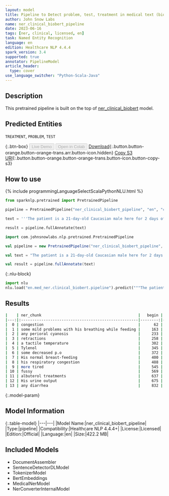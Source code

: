 ```yaml
---
layout: model
title: Pipeline to Detect problem, test, treatment in medical text (biobert)
author: John Snow Labs
name: ner_clinical_biobert_pipeline
date: 2023-06-16
tags: [ner, clinical, licensed, en]
task: Named Entity Recognition
language: en
edition: Healthcare NLP 4.4.4
spark_version: 3.4
supported: true
annotator: PipelineModel
article_header:
  type: cover
use_language_switcher: "Python-Scala-Java"
---
```


## Description

This pretrained pipeline is built on the top of [ner_clinical_biobert](https://nlp.johnsnowlabs.com/2021/04/01/ner_clinical_biobert_en.html) model.

## Predicted Entities

`TREATMENT`, `PROBLEM`, `TEST`



{:.btn-box}
<button class="button button-orange" disabled>Live Demo</button>
<button class="button button-orange" disabled>Open in Colab</button>
[Download](https://s3.amazonaws.com/auxdata.johnsnowlabs.com/clinical/models/ner_clinical_biobert_pipeline_en_4.4.4_3.4_1686925034126.zip){:.button.button-orange.button-orange-trans.arr.button-icon.hidden}
[Copy S3 URI](s3://auxdata.johnsnowlabs.com/clinical/models/ner_clinical_biobert_pipeline_en_4.4.4_3.4_1686925034126.zip){:.button.button-orange.button-orange-trans.button-icon.button-copy-s3}

## How to use

<div class="tabs-box" markdown="1">
{% include programmingLanguageSelectScalaPythonNLU.html %}

```python
from sparknlp.pretrained import PretrainedPipeline

pipeline = PretrainedPipeline("ner_clinical_biobert_pipeline", "en", "clinical/models")

text = '''The patient is a 21-day-old Caucasian male here for 2 days of congestion - mom has been suctioning yellow discharge from the patient's nares, plus she has noticed some mild problems with his breathing while feeding (but negative for any perioral cyanosis or retractions). One day ago, mom also noticed a tactile temperature and gave the patient Tylenol. Baby also has had some decreased p.o. intake. His normal breast-feeding is down from 20 minutes q.2h. to 5 to 10 minutes secondary to his respiratory congestion. He sleeps well, but has been more tired and has been fussy over the past 2 days. The parents noticed no improvement with albuterol treatments given in the ER. His urine output has also decreased; normally he has 8 to 10 wet and 5 dirty diapers per 24 hours, now he has down to 4 wet diapers per 24 hours. Mom denies any diarrhea. His bowel movements are yellow colored and soft in nature.'''

result = pipeline.fullAnnotate(text)
```
```scala
import com.johnsnowlabs.nlp.pretrained.PretrainedPipeline

val pipeline = new PretrainedPipeline("ner_clinical_biobert_pipeline", "en", "clinical/models")

val text = "The patient is a 21-day-old Caucasian male here for 2 days of congestion - mom has been suctioning yellow discharge from the patient's nares, plus she has noticed some mild problems with his breathing while feeding (but negative for any perioral cyanosis or retractions). One day ago, mom also noticed a tactile temperature and gave the patient Tylenol. Baby also has had some decreased p.o. intake. His normal breast-feeding is down from 20 minutes q.2h. to 5 to 10 minutes secondary to his respiratory congestion. He sleeps well, but has been more tired and has been fussy over the past 2 days. The parents noticed no improvement with albuterol treatments given in the ER. His urine output has also decreased; normally he has 8 to 10 wet and 5 dirty diapers per 24 hours, now he has down to 4 wet diapers per 24 hours. Mom denies any diarrhea. His bowel movements are yellow colored and soft in nature."

val result = pipeline.fullAnnotate(text)
```


{:.nlu-block}
```python
import nlu
nlu.load("en.med_ner.clinical_biobert.pipeline").predict("""The patient is a 21-day-old Caucasian male here for 2 days of congestion - mom has been suctioning yellow discharge from the patient's nares, plus she has noticed some mild problems with his breathing while feeding (but negative for any perioral cyanosis or retractions). One day ago, mom also noticed a tactile temperature and gave the patient Tylenol. Baby also has had some decreased p.o. intake. His normal breast-feeding is down from 20 minutes q.2h. to 5 to 10 minutes secondary to his respiratory congestion. He sleeps well, but has been more tired and has been fussy over the past 2 days. The parents noticed no improvement with albuterol treatments given in the ER. His urine output has also decreased; normally he has 8 to 10 wet and 5 dirty diapers per 24 hours, now he has down to 4 wet diapers per 24 hours. Mom denies any diarrhea. His bowel movements are yellow colored and soft in nature.""")
```

</div>


## Results

```bash
|    | ner_chunk                                           |   begin |   end | ner_label   |   confidence |
|---:|:----------------------------------------------------|--------:|------:|:------------|-------------:|
|  0 | congestion                                          |      62 |    71 | PROBLEM     |     0.5069   |
|  1 | some mild problems with his breathing while feeding |     163 |   213 | PROBLEM     |     0.694063 |
|  2 | any perioral cyanosis                               |     233 |   253 | PROBLEM     |     0.6493   |
|  3 | retractions                                         |     258 |   268 | PROBLEM     |     0.9971   |
|  4 | a tactile temperature                               |     302 |   322 | PROBLEM     |     0.8294   |
|  5 | Tylenol                                             |     345 |   351 | TREATMENT   |     0.665    |
|  6 | some decreased p.o                                  |     372 |   389 | PROBLEM     |     0.771067 |
|  7 | His normal breast-feeding                           |     400 |   424 | TEST        |     0.736767 |
|  8 | his respiratory congestion                          |     488 |   513 | PROBLEM     |     0.745767 |
|  9 | more tired                                          |     545 |   554 | PROBLEM     |     0.6514   |
| 10 | fussy                                               |     569 |   573 | PROBLEM     |     0.6512   |
| 11 | albuterol treatments                                |     637 |   656 | TREATMENT   |     0.8917   |
| 12 | His urine output                                    |     675 |   690 | TEST        |     0.7114   |
| 13 | any diarrhea                                        |     832 |   843 | PROBLEM     |     0.73595  |
```

{:.model-param}
## Model Information

{:.table-model}
|---|---|
|Model Name:|ner_clinical_biobert_pipeline|
|Type:|pipeline|
|Compatibility:|Healthcare NLP 4.4.4+|
|License:|Licensed|
|Edition:|Official|
|Language:|en|
|Size:|422.2 MB|

## Included Models

- DocumentAssembler
- SentenceDetectorDLModel
- TokenizerModel
- BertEmbeddings
- MedicalNerModel
- NerConverterInternalModel